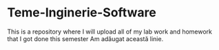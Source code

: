 # Teme-Inginerie-Software
This is a repository where I will upload all of my lab work and homework that I got done this semester 
Am adăugat această linie.
